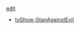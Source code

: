 [edit](https://github.com/2cld/tv/edit/main/media/cat/README.md)

- [tvShow-StanAgainstEvil](./tvShow-StanAgainstEvil/)
